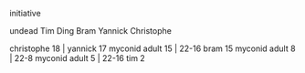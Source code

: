 initiative

undead
Tim
Ding
Bram
Yannick
Christophe




christophe 18 | 
yannick 17
myconid adult 15 | 22-16
bram 15
myconid adult 8 | 22-8
myconid adult 5 | 22-16
tim 2